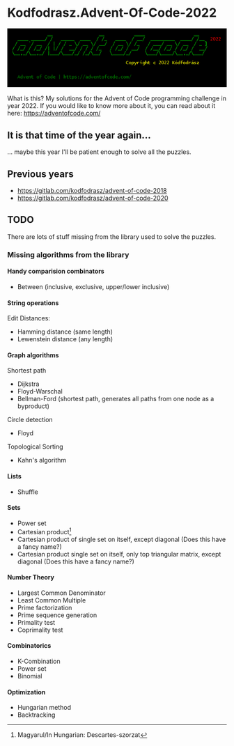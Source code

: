 # Kodfodrasz.Advent-Of-Code-2022

![Advent of code solver program logo](logo.png)

<!--
<pre>
              __                 __           ____                  __
   ____ _____/ /   _____  ____  / /_   ____  / __/  _________  ____/ /__  2022
  / __ `/ __  / | / / _ \/ __ \/ __/  / __ \/ /_   / ___/ __ \/ __  / _ ]
 / /_/ / /_/ /| |/ /  __/ / / / /_   / /_/ / __/  / /__/ /_/ / /_/ /  __/
 \__,_/\__,_/ |___/\___/_/ /_/\__/   \____/_/     \___/\____/\__,_/\___/
 
                                           Copyright c 2022 Kódfodrász

  Advent of Code | https://adventofcode.com/
</pre>
-->


What is this? My solutions for the Advent of Code programming challenge in year 2022.
If you would like to know more about it, you can read about it here: <https://adventofcode.com/>

## It is that time of the year again...

... maybe this year I'll be patient enough to solve all the puzzles.

## Previous years

 - https://gitlab.com/kodfodrasz/advent-of-code-2018
 - https://gitlab.com/kodfodrasz/advent-of-code-2020

## TODO

There are lots of stuff missing from the library used to solve the puzzles.

### Missing algorithms from the library

#### Handy comparision combinators

 - Between (inclusive, exclusive, upper/lower inclusive)

#### String operations

Edit Distances:

 - Hamming distance (same length)
 - Lewenstein distance (any length)

#### Graph algorithms

Shortest path

 - Dijkstra
 - Floyd-Warschal
 - Bellman-Ford (shortest path, generates all paths from one node as a byproduct)

Circle detection

 - Floyd

Topological Sorting

 - Kahn's algorithm

#### Lists

 - Shuffle

#### Sets

 - Power set
 - Cartesian product[^1]
 - Cartesian product of single set on itself, except diagonal (Does this have a fancy name?)
 - Cartesian product single set on itself, only top triangular matrix, except diagonal (Does this have a fancy name?)

#### Number Theory

 - Largest Common Denominator
 - Least Common Multiple
 - Prime factorization
 - Prime sequence generation
 - Primality test
 - Coprimality test

#### Combinatorics

 - K-Combination
 - Power set
 - Binomial

#### Optimization

 - Hungarian method
 - Backtracking


[^1]: Magyarul/In Hungarian: Descartes-szorzat
